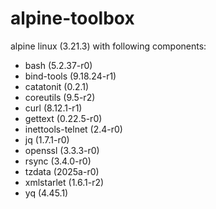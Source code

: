 # alpine-toolbox

alpine linux (3.21.3) with following components:

- bash (5.2.37-r0)
- bind-tools (9.18.24-r1)
- catatonit (0.2.1)
- coreutils (9.5-r2)
- curl (8.12.1-r1)
- gettext (0.22.5-r0)
- inettools-telnet (2.4-r0)
- jq (1.7.1-r0)
- openssl (3.3.3-r0)
- rsync (3.4.0-r0)
- tzdata (2025a-r0)
- xmlstarlet (1.6.1-r2)
- yq (4.45.1)
